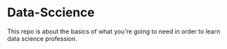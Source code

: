 # Data-Sccience
This repo is about the basics of what you're going to need in order to learn data science profession.
